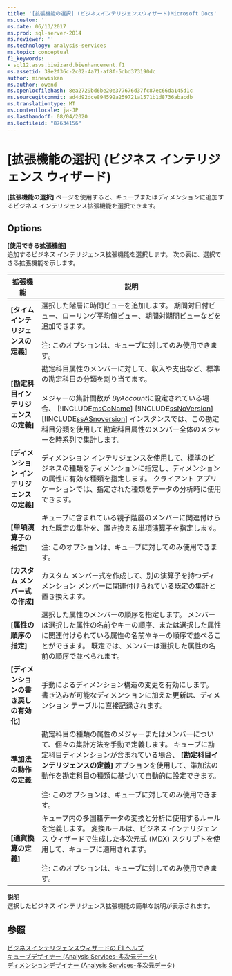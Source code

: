 ```yaml
---
title: '[拡張機能の選択] (ビジネスインテリジェンスウィザード)Microsoft Docs'
ms.custom: ''
ms.date: 06/13/2017
ms.prod: sql-server-2014
ms.reviewer: ''
ms.technology: analysis-services
ms.topic: conceptual
f1_keywords:
- sql12.asvs.biwizard.bienhancement.f1
ms.assetid: 39e2f36c-2c02-4a71-af8f-5dbd373190dc
author: minewiskan
ms.author: owend
ms.openlocfilehash: 8ea2729bd6be20e377676d37fc87ec66da145d1c
ms.sourcegitcommit: ad4d92dce894592a259721a1571b1d8736abacdb
ms.translationtype: MT
ms.contentlocale: ja-JP
ms.lasthandoff: 08/04/2020
ms.locfileid: "87634156"
---
```

# <a name="choose-enhancement-business-intelligence-wizard"></a>[拡張機能の選択] (ビジネス インテリジェンス ウィザード)
  **[拡張機能の選択]** ページを使用すると、キューブまたはディメンションに追加するビジネス インテリジェンス拡張機能を選択できます。  
  
## <a name="options"></a>Options  
 **[使用できる拡張機能]**  
 追加するビジネス インテリジェンス拡張機能を選択します。 次の表に、選択できる拡張機能を示します。  
  
|拡張機能|説明|  
|-----------------|-----------------|  
|**[タイム インテリジェンスの定義]**|選択した階層に時間ビューを追加します。 期間対日付ビュー、ローリング平均値ビュー、期間対期間ビューなどを追加できます。<br /><br /> 注: このオプションは、キューブに対してのみ使用できます。|  
|**[勘定科目インテリジェンスの定義]**|勘定科目属性のメンバーに対して、収入や支出など、標準の勘定科目の分類を割り当てます。<br /><br /> メジャーの集計関数が *ByAccount*に設定されている場合、 [!INCLUDE[msCoName](../includes/msconame-md.md)] [!INCLUDE[ssNoVersion](../includes/ssnoversion-md.md)] [!INCLUDE[ssASnoversion](../includes/ssasnoversion-md.md)] インスタンスでは、この勘定科目分類を使用して勘定科目属性のメンバー全体のメジャーを時系列で集計します。|  
|**[ディメンション インテリジェンスの定義]**|ディメンション インテリジェンスを使用して、標準のビジネスの種類をディメンションに指定し、ディメンションの属性に有効な種類を指定します。 クライアント アプリケーションでは、指定された種類をデータの分析時に使用できます。|  
|**[単項演算子の指定]**|キューブに含まれている親子階層のメンバーに関連付けられた既定の集計を、置き換える単項演算子を指定します。<br /><br /> 注: このオプションは、キューブに対してのみ使用できます。|  
|**[カスタム メンバー式の作成]**|カスタム メンバー式を作成して、別の演算子を持つディメンション メンバーに関連付けられている既定の集計と置き換えます。|  
|**[属性の順序の指定]**|選択した属性のメンバーの順序を指定します。 メンバーは選択した属性の名前やキーの順序、または選択した属性に関連付けられている属性の名前やキーの順序で並べることができます。 既定では、メンバーは選択した属性の名前の順序で並べられます。|  
|**[ディメンションの書き戻しの有効化]**|手動によるディメンション構造の変更を有効にします。 書き込みが可能なディメンションに加えた更新は、ディメンション テーブルに直接記録されます。|  
|**準加法の動作の定義**|勘定科目の種類の属性のメジャーまたはメンバーについて、個々の集計方法を手動で定義します。 キューブに勘定科目ディメンションが含まれている場合、 **[勘定科目インテリジェンスの定義]** オプションを使用して、準加法の動作を勘定科目の種類に基づいて自動的に設定できます。<br /><br /> 注: このオプションは、キューブに対してのみ使用できます。|  
|**[通貨換算の定義]**|キューブ内の多国籍データの変換と分析に使用するルールを定義します。 変換ルールは、ビジネス インテリジェンス ウィザードで生成した多次元式 (MDX) スクリプトを使用して、キューブに適用されます。<br /><br /> 注: このオプションは、キューブに対してのみ使用できます。|  
  
 **説明**  
 選択したビジネス インテリジェンス拡張機能の簡単な説明が表示されます。  
  
## <a name="see-also"></a>参照  
 [ビジネスインテリジェンスウィザードの F1 ヘルプ](business-intelligence-wizard-f1-help.md)   
 [キューブデザイナー &#40;Analysis Services-多次元データ&#41;](cube-designer-analysis-services-multidimensional-data.md)   
 [ディメンションデザイナー &#40;Analysis Services-多次元データ&#41;](dimension-designer-analysis-services-multidimensional-data.md)  
  
  
